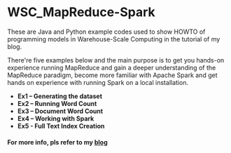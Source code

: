 # WSC_MapReduce-Spark 


These are Java and Python example codes used to show HOWTO of programming models in Warehouse-Scale Computing in the tutorial of my blog. 

There're five examples below and the main purpose is to get you hands-on experience running MapReduce and gain a deeper understanding of the MapReduce paradigm, become more familiar with Apache Spark and get hands on experience with running Spark on a local installation.


* **Ex1 – Generating the dataset** 
* **Ex2 – Running Word Count**
* **Ex3 – Document Word Count**
* **Ex4 – Working with Spark**
* **Ex5 - Full Text Index Creation**

#### For more info, pls refer to my [blog](http://paulyang0125.blogspot.co.uk/2015/09/part-3-programming-hadoop-mapreduce-in.html)



